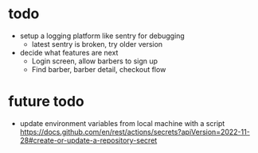 # todo

- setup a logging platform like sentry for debugging
  - latest sentry is broken, try older version
- decide what features are next
  - Login screen, allow barbers to sign up
  - Find barber, barber detail, checkout flow

# future todo

- update environment variables from local machine with a script https://docs.github.com/en/rest/actions/secrets?apiVersion=2022-11-28#create-or-update-a-repository-secret
